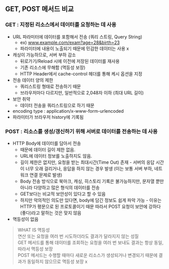 ## GET, POST 메서드 비교

### GET : 지정된 리소스에서 데이터를 요청하는 데 사용

  * URL 파라미터에 데이터를 포함해서 전송 (쿼리 스트링, Query String)
    * ex) www.example.com/exam?age=28&birth=23
    * 파라미터에 내용이 노출되기 때문에 민감한 데이터는 사용 x
  * 캐싱이 가능하므로, 서버 부하 감소
    * 뒤로가기/Reload 시에 이전에 저장된 데이터를 재사용
    * 기존 리소스에 무해함 (멱등성 보장)
    * HTTP Header에서 cache-control 헤더를 통해 케시 옵션을 지정
  * 전송 데이터 양의 제한
    * 쿼리스트링 형태로 전송하기 때문
    * 브라우저마다 다르지만, 일반적으로 2,048자 이하 (최대 URL 길이)
  * 보안 취약
    * 데이터 전송을 쿼리스트링으로 하기 때문  
  * encoding type : application/x-www-form-urlencoded
  * 파라미터가 브라우저 history에 기록됨
  
### POST : 리소스를 생성/갱신하기 위해 서버로 데이터를 전송하는 데 사용

* HTTP Body에 데이터를 담아서 전송
  * 때문에 데이터 길이 제한 없음.
  * URL에 데이터 정보를 노출하지도 않음.
  * 길이 제한은 없지만, 요청을 받는 최대시간(Time Out) 존재 - 서버의 응답 시간이 너무 오래 걸리거나, 응답을 하지 않는 경우 발생 (이는 보통 서버 부하, 네트워크 연결 문제로 발생)
  * Body 전송 방식으로 북마크, 캐싱, 히스토리 기록은 불가능하지만, 문자열 뿐만 아니라 다양하고 많은 형식의 데이터를 전송
  * GET보다는 비교적 보안성이 있다고 할 수 있음
  * 하지만 악의적인 의도만 있다면, body에 담긴 정보도 쉽게 파악 가능 - 이유는 HTTP가 평문으로 된 프로토콜이기 때문 따라서 POST 요청이 보안에 강하다(좋다)라고 말하는 것은 맞지 않음 
* 멱등성이 없음

> WHAT IS 멱등성 <br>
> 연산 또는 요청을 여러 번 시도하더라도 결과가 달라지지 않는 성질 <br>
> GET 메서드를 통해 데이터를 조회하는 요청을 여러 번 보내도 결과는 항상 동일, 따라서 멱등성 보장 <br> 
> POST 메서드는 수행할 때마다 새로운 리소스가 생성되거나 변경되기 때문에 결과가 동일하지 않으므로 멱등성 보장 x <br>





    
   
